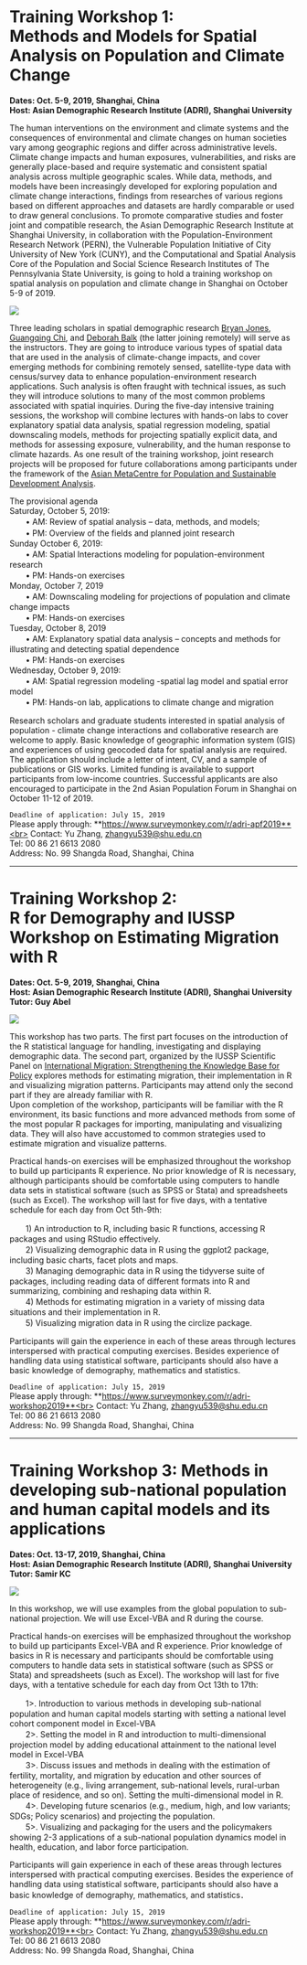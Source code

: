 **Training Workshop 1**: <br>
**Methods and Models for Spatial Analysis on Population and Climate Change**<br>
============================================
**Dates: Oct. 5-9, 2019, Shanghai, China**<br>
**Host: Asian Demographic Research Institute (ADRI), Shanghai University**<br>

The human interventions on the environment and climate systems and the consequences of environmental and climate changes on human societies vary among geographic regions and differ across administrative levels. Climate change impacts and human exposures, vulnerabilities, and risks are generally place-based and require systematic and consistent spatial analysis across multiple geographic scales. While data, methods, and models have been increasingly developed for exploring population and climate change interactions, findings from researches of various regions based on different approaches and datasets are hardly comparable or used to draw general conclusions. To promote comparative studies and foster joint and compatible research, the Asian Demographic Research Institute at Shanghai University, in collaboration with the Population-Environment Research Network (PERN), the Vulnerable Population Initiative of City University of New York (CUNY), and the Computational and Spatial Analysis Core of the Population and Social Science Research Institutes of The Pennsylvania State University, is going to hold a training workshop on spatial analysis on population and climate change in Shanghai on October 5-9 of 2019. <br>


![](https://github.com/Xushuqiang1995/R/blob/master/d79498fa2bfb7dd65021477911560e9.jpg)<br>


Three leading scholars in spatial demographic research [Bryan Jones](https://www.baruch.cuny.edu/mspia/faculty-and-staff/full-time-faculty/BryanJones.html), [Guangqing Chi](http://www.landdevelopability.org/chi/), and [Deborah Balk](https://www.baruch.cuny.edu/mspia/faculty-and-staff/full-time-faculty/deborah-balk.html) (the latter joining remotely) will serve as the instructors. They are going to introduce various types of spatial data that are used in the analysis of climate-change impacts, and cover emerging methods for combining remotely sensed, satellite-type data with census/survey data to enhance population-environment research applications.  Such analysis is often fraught with technical issues, as such they will introduce solutions to many of the most common problems associated with spatial inquiries.  During the five-day intensive training sessions, the workshop will combine lectures with hands-on labs to cover explanatory spatial data analysis, spatial regression modeling, spatial downscaling models, methods for projecting spatially explicit data, and methods for assessing exposure, vulnerability, and the human response to climate hazards. As one result of the training workshop, joint research projects will be proposed for future collaborations among participants under the framework of the [Asian MetaCentre for Population and Sustainable Development Analysis](http://www.asianmc.org/). 

The provisional agenda<br>
Saturday, October 5, 2019: <br>
　　•	AM: Review of spatial analysis – data, methods, and models;<br>
　　•	PM: Overview of the fields and planned joint research<br>
Sunday October 6, 2019:<br>
　　•	AM: Spatial Interactions modeling for population-environment research<br>
　　•	PM: Hands-on exercises<br>
Monday, October 7, 2019<br>
　　•	AM: Downscaling modeling for projections of population and climate change impacts<br>
　　•	PM: Hands-on exercises<br>
Tuesday, October 8, 2019<br>
　　•	AM: Explanatory spatial data analysis – concepts and methods for illustrating and detecting spatial dependence<br>
　　•	PM: Hands-on exercises<br>
Wednesday, October 9, 2019:<br>
　　•	AM: Spatial regression modeling -spatial lag model and spatial error model<br>
　　•	PM: Hands-on lab, applications to climate change and migration<br>

Research scholars and graduate students interested in spatial analysis of population - climate change interactions and collaborative research are welcome to apply. Basic knowledge of geographic information system (GIS) and experiences of using geocoded data for spatial analysis are required. The application should include a letter of intent, CV, and a sample of publications or GIS works. Limited funding is available to support participants from low-income countries. Successful applicants are also encouraged to participate in the 2nd Asian Population Forum in Shanghai on October 11-12 of 2019.  

`Deadline of application: July 15, 2019`<br> 
Please apply through: 
**https://www.surveymonkey.com/r/adri-apf2019**<br> 
Contact: Yu Zhang, zhangyu539@shu.edu.cn <br> 
Tel: 00 86 21 6613 2080<br> 
Address: No. 99 Shangda Road, Shanghai, China


----------------------------------------------------------------------------------------------------------------------------------------

**Training Workshop 2:**<br>
**R for Demography and IUSSP Workshop on Estimating Migration with R**
==========================================================================================
**Dates: Oct. 5-9, 2019, Shanghai, China**<br>
**Host: Asian Demographic Research Institute (ADRI), Shanghai University**<br>
**Tutor: Guy Abel**<br>

![](https://github.com/Xushuqiang1995/R/blob/master/1559811924(1).png)<br>

This workshop has two parts. The first part focuses on the introduction of the R statistical language for handling, investigating and displaying demographic data. The second part, organized by the IUSSP Scientific Panel on [International Migration: Strengthening the Knowledge Base for Policy](https://iussp.org/en/panel/international-migration-strengthening-knowledge-base-policy) explores methods for estimating migration, their implementation in R and visualizing migration patterns. Participants may attend only the second part if they are already familiar with R.<br>
Upon completion of the workshop, participants will be familiar with the R environment, its basic functions and more advanced methods from some of the most popular R packages for importing, manipulating and visualizing data. They will also have accustomed to common strategies used to estimate migration and visualize patterns.<br>

Practical hands-on exercises will be emphasized throughout the workshop to build up participants R experience. No prior knowledge of R is necessary, although participants should be comfortable using computers to handle data sets in statistical software (such as SPSS or Stata) and spreadsheets (such as Excel). The workshop will last for five days, with a tentative schedule for each day from Oct 5th-9th:<br>

　　1) An introduction to R, including basic R functions, accessing R packages and using RStudio effectively.<br> 
　　2) Visualizing demographic data in R using the ggplot2 package, including basic charts, facet plots and maps.<br>
　　3) Managing demographic data in R using the tidyverse suite of packages, including reading data of different formats into R and summarizing, combining and reshaping data within R.<br>
　　4) Methods for estimating migration in a variety of missing data situations and their implementation in R.<br>
　　5) Visualizing migration data in R using the circlize package.<br>
  
Participants will gain the experience in each of these areas through lectures interspersed with practical computing exercises. Besides experience of handling data using statistical software, participants should also have a basic knowledge of demography, mathematics and statistics.

`Deadline of application: July 15, 2019`<br>
Please apply through: 
**https://www.surveymonkey.com/r/adri-workshop2019**<br>
Contact: Yu Zhang, zhangyu539@shu.edu.cn<br>
Tel: 00 86 21 6613 2080<br>
Address: No. 99 Shangda Road, Shanghai, China<br>


-------------------------------------------------------------------------------------------------------------

**Training Workshop 3:**
**Methods in developing sub-national population and human capital models and its applications**
==================================================================================================
**Dates: Oct. 13-17, 2019, Shanghai, China**<br>
**Host: Asian Demographic Research Institute (ADRI), Shanghai University**<br>
**Tutor: Samir KC**<br>

![](https://github.com/Xushuqiang1995/R/blob/master/1559812186(1).png)<br>


In this workshop, we will use examples from the global population to sub-national projection. We will use Excel-VBA and R during the course.<br>

Practical hands-on exercises will be emphasized throughout the workshop to build up participants Excel-VBA and R experience. Prior knowledge of basics in R is necessary and participants should be comfortable using computers to handle data sets in statistical software (such as SPSS or Stata) and spreadsheets (such as Excel). The workshop will last for five days, with a tentative schedule for each day from Oct 13th to 17th:<br>

　　1>. Introduction to various methods in developing sub-national population and human capital models starting with setting a national level cohort component model in Excel-VBA<br>
　　2>. Setting the model in R and introduction to multi-dimensional projection model by adding educational attainment to the national level model in Excel-VBA<br>
　　3>. Discuss issues and methods in dealing with the estimation of fertility, mortality, and migration by education and other sources of heterogeneity (e.g., living arrangement, sub-national levels, rural-urban place of residence, and so on). Setting the multi-dimensional model in R.<br>
　　4>. Developing future scenarios (e.g., medium, high, and low variants; SDGs; Policy scenarios) and projecting the population. <br>
　　5>. Visualizing and packaging for the users and the policymakers showing 2-3 applications of a sub-national population dynamics model in health, education, and labor force participation.<br>

Participants will gain experience in each of these areas through lectures interspersed with practical computing exercises. Besides the experience of handling data using statistical software, participants should also have a basic knowledge of demography, mathematics, and statistics．<br>

`Deadline of application: July 15, 2019`<br>
Please apply through: 
**https://www.surveymonkey.com/r/adri-workshop2019**<br>
Contact: Yu Zhang, zhangyu539@shu.edu.cn<br>
Tel: 00 86 21 6613 2080<br>
Address: No. 99 Shangda Road, Shanghai, China<br>
